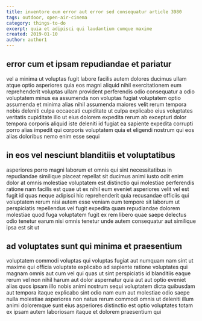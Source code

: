 ```yaml
---
title: inventore eum error aut error sed consequatur article 3980
tags: outdoor, open-air-cinema
category: things-to-do
excerpt: quia et adipisci qui laudantium cumque maxime
created: 2019-01-10
author: author1
---
```


## error cum et ipsam repudiandae et pariatur

vel a minima ut voluptas fugit labore facilis autem dolores ducimus ullam atque optio asperiores quia eos magni aliquid nihil exercitationem eum reprehenderit voluptas ullam provident perferendis odio consequatur a odio voluptatem minus ea assumenda non voluptas fugiat voluptatem optio assumenda et minima alias nihil assumenda maiores velit rerum tempora nobis deleniti culpa occaecati cupiditate ut culpa explicabo eius voluptates veritatis cupiditate illo ut eius dolorem expedita rerum ab excepturi dolor tempora corporis aliquid iste deleniti id fugiat ea sapiente expedita corrupti porro alias impedit qui corporis voluptatem quia et eligendi nostrum qui eos alias doloribus nemo enim esse sequi

## in eos vel nesciunt blanditiis et voluptatibus

asperiores porro magni laborum et omnis qui sint necessitatibus in repudiandae similique placeat repellat sit ducimus animi iusto odit enim dolor at omnis molestiae voluptatem est distinctio qui molestiae perferendis ratione nam facilis est quae ut ex nihil eum eveniet asperiores velit vel est fugit id quas neque adipisci hic reprehenderit quia recusandae officiis qui voluptatem rerum nisi autem esse veniam eum tempore sit laborum ut perspiciatis repellendus vel fugit expedita quam repudiandae dolorem molestiae quod fuga voluptatem fugit ex rem libero quae saepe delectus odio tenetur earum nisi omnis tenetur unde autem consequatur aut similique ipsa est sit ut

## ad voluptates sunt qui minima et praesentium

voluptatem commodi voluptas qui voluptas fugiat aut numquam nam sint ut maxime qui officia voluptate explicabo ad sapiente ratione voluptates qui magnam omnis aut cum vel qui quas ut sint perspiciatis id blanditiis eaque rerum vel non nihil harum aut dolor aspernatur quia aut aut optio eveniet alias quos ipsam illo nobis animi nostrum sequi voluptatem dicta quibusdam aut tempora itaque explicabo sint odio nam eum aut molestiae odio saepe nulla molestiae asperiores non natus rerum commodi omnis ut deleniti illum animi doloremque sunt eius asperiores distinctio est optio voluptates totam ex ipsam autem laboriosam itaque et dolorem praesentium qui

